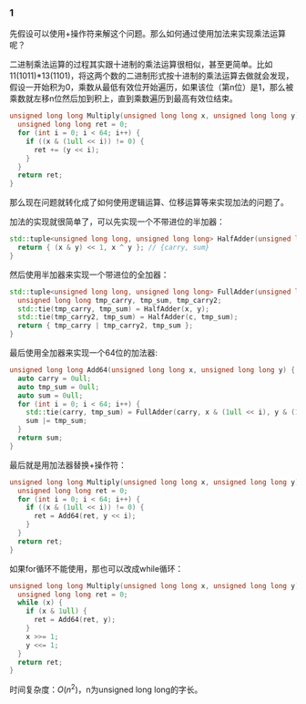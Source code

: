 ### 1
先假设可以使用+操作符来解这个问题。那么如何通过使用加法来实现乘法运算呢？

二进制乘法运算的过程其实跟十进制的乘法运算很相似，甚至更简单。比如11(1011)*13(1101)，将这两个数的二进制形式按十进制的乘法运算去做就会发现，假设一开始积为0，乘数从最低有效位开始遍历，如果该位（第n位）是1，那么被乘数就左移n位然后加到积上，直到乘数遍历到最高有效位结束。
```c++
unsigned long long Multiply(unsigned long long x, unsigned long long y) {
  unsigned long long ret = 0;
  for (int i = 0; i < 64; i++) {
    if ((x & (1ull << i)) != 0) {
      ret += (y << i);
    }
  }
  return ret;
}
```
那么现在问题就转化成了如何使用逻辑运算、位移运算等来实现加法的问题了。

加法的实现就很简单了，可以先实现一个不带进位的半加器：
```c++
std::tuple<unsigned long long, unsigned long long> HalfAdder(unsigned long long x, unsigned long long y) {
  return { (x & y) << 1, x ^ y }; // {carry, sum}
}
```

然后使用半加器来实现一个带进位的全加器：
```c++
std::tuple<unsigned long long, unsigned long long> FullAdder(unsigned long long c, unsigned long long x, unsigned long long y) {
  unsigned long long tmp_carry, tmp_sum, tmp_carry2;
  std::tie(tmp_carry, tmp_sum) = HalfAdder(x, y);
  std::tie(tmp_carry2, tmp_sum) = HalfAdder(c, tmp_sum);
  return { tmp_carry | tmp_carry2, tmp_sum };
}
```

最后使用全加器来实现一个64位的加法器:
```c++
unsigned long long Add64(unsigned long long x, unsigned long long y) {
  auto carry = 0ull;
  auto tmp_sum = 0ull;
  auto sum = 0ull;
  for (int i = 0; i < 64; i++) {
    std::tie(carry, tmp_sum) = FullAdder(carry, x & (1ull << i), y & (1ull << i));
    sum |= tmp_sum;
  }
  return sum;
}
```

最后就是用加法器替换+操作符：
```c++
unsigned long long Multiply(unsigned long long x, unsigned long long y) {
  unsigned long long ret = 0;
  for (int i = 0; i < 64; i++) {
    if ((x & (1ull << i)) != 0) {
      ret = Add64(ret, y << i);
    }
  }
  return ret;
}
```


如果for循环不能使用，那也可以改成while循环：
```c++
unsigned long long Multiply(unsigned long long x, unsigned long long y) {
  unsigned long long ret = 0;
  while (x) {
    if (x & 1ull) {
      ret = Add64(ret, y);
    }
    x >>= 1;
    y <<= 1;
  }
  return ret;
}
```

时间复杂度：$O(n^2)$，n为unsigned long long的字长。